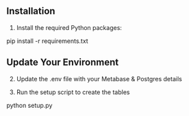 ## Installation

1. Install the required Python packages:

pip install -r requirements.txt

## Update Your Environment

2. Update the .env file with your Metabase & Postgres details

3. Run the setup script to create the tables

python setup.py
